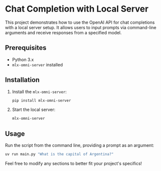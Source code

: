 # Chat Completion with Local Server

This project demonstrates how to use the OpenAI API for chat completions with a local server setup. It allows users to input prompts via command-line arguments and receive responses from a specified model.

## Prerequisites

- Python 3.x
- `mlx-omni-server` installed

## Installation

1. Install the `mlx-omni-server`:
   ```bash
   pip install mlx-omni-server
   ```

2. Start the local server:
   ```bash
   mlx-omni-server
   ```

## Usage

Run the script from the command line, providing a prompt as an argument:

```bash
uv run main.py "What is the capital of Argentina?"
```

Feel free to modify any sections to better fit your project's specifics!